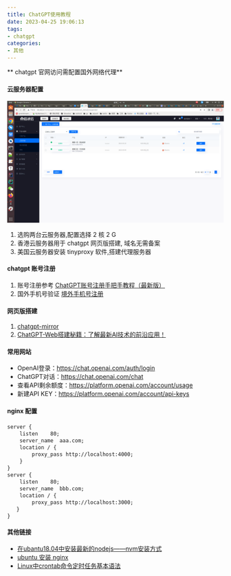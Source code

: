 ```yaml
---
title: ChatGPT使用教程
date: 2023-04-25 19:06:13
tags:
- chatgpt
categories:
- 其他
---
```


** chatgpt 官网访问需配置国外网络代理**

#### 云服务器配置

![云服务器](https://raw.githubusercontent.com/nosleepy/picture/master/img/cloud_server.png)

1. 选购两台云服务器,配置选择 2 核 2 G
2. 香港云服务器用于 chatgpt 网页版搭建, 域名无需备案
3. 美国云服务器安装 tinyproxy 软件,搭建代理服务器

#### chatgpt 账号注册

1. 账号注册参考 [ChatGPT账号注册手把手教程（最新版）](https://juejin.cn/post/7214512376669175845#heading-4)
2. 国外手机号验证 [境外手机号注册](https://sms-activate.org/)

#### 网页版搭建

1. [chatgpt-mirror](https://github.com/yuezk/chatgpt-mirror)
2. [ChatGPT-Web搭建秘籍：了解最新AI技术的前沿应用！](https://zhuanlan.zhihu.com/p/616708963)

#### 常用网站

+ OpenAI登录：https://chat.openai.com/auth/login
+ ChatGPT对话：https://chat.openai.com/chat
+ 查看API剩余额度：https://platform.openai.com/account/usage
+ 新建API KEY：https://platform.openai.com/account/api-keys

#### nginx 配置

```
server {
    listen    80;
    server_name  aaa.com;
    location / {
        proxy_pass http://localhost:4000;
    }
}
server {
    listen    80;
    server_name  bbb.com;
    location / {
        proxy_pass http://localhost:3000;
   }
}
```

#### 其他链接

+ [在ubantu18.04中安装最新的nodejs——nvm安装方式](https://blog.csdn.net/qq_43206482/article/details/123509340)
+ [ubuntu 安装 nginx](https://juejin.cn/post/7111157784707612708)
+ [Linux中crontab命令定时任务基本语法](https://blog.csdn.net/bolinmengling/article/details/123994386)
